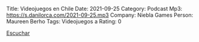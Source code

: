 Title: Videojuegos en Chile
Date: 2021-09-25
Category: Podcast
Mp3: https://s.danilorca.com/2021-09-25.mp3
Company: Niebla Games
Person: Maureen Berho
Tags: Videojuegos a
Rating: 0

<a href="https://s.danilorca.com/2021-09-25.mp3" type="audio/mpeg">
Escuchar
</a>
